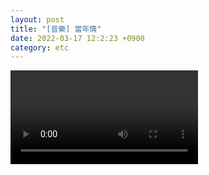 ```yaml
---
layout: post
title: "[音樂] 當年情"
date: 2022-03-17 12:2:23 +0900
category: etc
---
```


<div class="video-container">
    <video id="player" class="video-js vjs-default-skin vjs-big-play-centered" data-json="/public/json/etc/當年情.json"></video>
</div>
